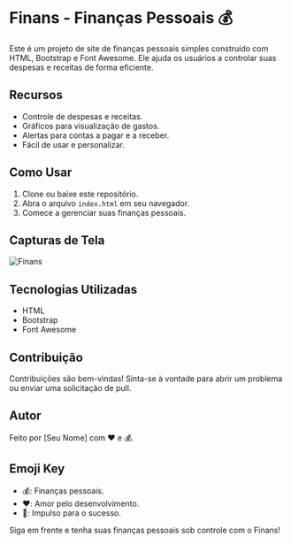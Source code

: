 # Finans - Finanças Pessoais 💰

Este é um projeto de site de finanças pessoais simples construído com HTML, Bootstrap e Font Awesome. Ele ajuda os usuários a controlar suas despesas e receitas de forma eficiente.

## Recursos

- Controle de despesas e receitas.
- Gráficos para visualização de gastos.
- Alertas para contas a pagar e a receber.
- Fácil de usar e personalizar.

## Como Usar

1. Clone ou baixe este repositório.
2. Abra o arquivo `index.html` em seu navegador.
3. Comece a gerenciar suas finanças pessoais.

## Capturas de Tela

![Finans](https://user-images.githubusercontent.com/102436341/230500919-de24475a-f311-41c1-a806-0f54664c7957.png)

## Tecnologias Utilizadas

- HTML
- Bootstrap
- Font Awesome

## Contribuição

Contribuições são bem-vindas! Sinta-se à vontade para abrir um problema ou enviar uma solicitação de pull.

## Autor

Feito por [Seu Nome] com ❤️ e 💰.

## Emoji Key

- 💰: Finanças pessoais.
- ❤️: Amor pelo desenvolvimento.
- 🚀: Impulso para o sucesso.

Siga em frente e tenha suas finanças pessoais sob controle com o Finans!
